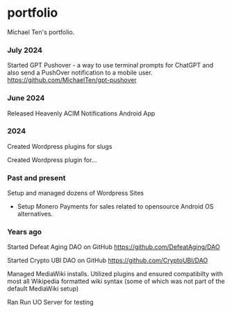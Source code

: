 # portfolio
Michael Ten's portfolio.

### July 2024

Started GPT Pushover - a way to use terminal prompts for ChatGPT and also send a PushOver notification to a mobile user. https://github.com/MichaelTen/gpt-pushover

### June 2024

Released Heavenly ACIM Notifications Android App

### 2024

Created Wordpress plugins for slugs

Created Wordpress plugin for... 

### Past and present

Setup and managed dozens of Wordpress Sites
- Setup Monero Payments for sales related to opensource Android OS alternatives.

### Years ago
Started Defeat Aging DAO on GitHub
https://github.com/DefeatAging/DAO

Started Crypto UBI DAO on GitHub
https://github.com/CryptoUBI/DAO

Managed MediaWiki installs. Utilized plugins and ensured compatibilty with most all Wikipedia formatted wiki syntax (some of which was not part of the default MediaWiki setup)

Ran Run UO Server for testing 
